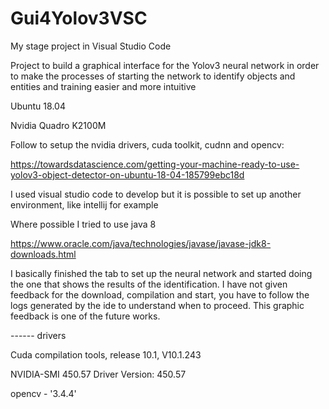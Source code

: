 # Gui4Yolov3VSC
My stage project in Visual Studio Code 


Project to build a graphical interface for the Yolov3 neural network in order to make the processes of starting the network to identify objects and 
entities and training easier and more intuitive


Ubuntu 18.04

Nvidia Quadro K2100M


Follow to setup the nvidia drivers, cuda toolkit, cudnn and opencv:

https://towardsdatascience.com/getting-your-machine-ready-to-use-yolov3-object-detector-on-ubuntu-18-04-185799ebc18d


I used visual studio code to develop but it is possible to set up another environment, like intellij for example


Where possible I tried to use java 8

https://www.oracle.com/java/technologies/javase/javase-jdk8-downloads.html


I basically finished the tab to set up the neural network and started doing the one that shows the results of the identification.
I have not given feedback for the download, compilation and start, you have to follow the logs generated by the ide to understand when to proceed.
This graphic feedback is one of the future works.


------ drivers

Cuda compilation tools, release 10.1, V10.1.243

NVIDIA-SMI 450.57       Driver Version: 450.57

opencv - '3.4.4'
